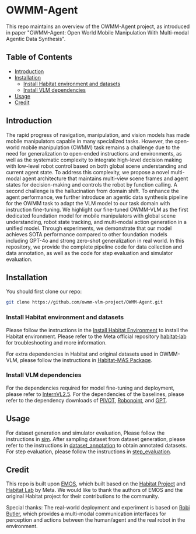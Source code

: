 # OWMM-Agent

This repo maintains an overview of the OWMM-Agent project, as introduced in paper "OWMM-Agent: Open World Mobile Manipulation With Multi-modal Agentic Data Synthesis".

## Table of Contents

- [Introduction](#introduction)
- [Installation](#installation)
  - [Install Habitat environment and datasets](#install-habitat-environment-and-datasets)
  - [Install VLM dependencies](#install-vlm-dependencies)
- [Usage](#usage)
- [Credit](#credit)

## Introduction

The rapid progress of navigation, manipulation, and vision models has made mobile manipulators capable in many specialized tasks. 
However, the open-world mobile manipulation (OWMM) task remains a challenge due to the need for generalization to open-ended instructions and environments, as well as the systematic complexity to integrate high-level decision making with low-level robot control based on both global scene understanding and current agent state.
To address this complexity, we propose a novel multi-modal agent architecture that maintains multi-view scene frames and agent states for decision-making and controls the robot by function calling.
A second challenge is the hallucination from domain shift. To enhance the agent performance, we further introduce an agentic data synthesis pipeline for the OWMM task to adapt the VLM model to our task domain with instruction fine-tuning.
We highlight our fine-tuned OWMM-VLM as the first dedicated foundation model for mobile manipulators with global scene understanding, robot state tracking, and multi-modal action generation in a unified model. 
Through experiments, we demonstrate that our model achieves SOTA performance compared to other foundation models including GPT-4o and strong zero-shot generalization in real world.
In this repository, we provide the complete pipeline code for data collection and data annotation, as well as the code for step evaluation and simulator evaluation.

## Installation

You should first clone our repo:

```bash
git clone https://github.com/owmm-vlm-project/OWMM-Agent.git
```

### Install Habitat environment and datasets

Please follow the instructions in the [Install Habitat Environment](./install_habitat.md) to install the Habitat environment. Please refer to the Meta official repository [habitat-lab](https://github.com/facebookresearch/habitat-lab) for troubleshooting and more information. 

For extra dependencies in Habitat and original datasets used in OWMM-VLM, please follow the instructions in [Habitat-MAS Package](./dataset_generation/habitat-lab/habitat-mas/README.md).

### Install VLM dependencies

For the dependencies required for model fine-tuning and deployment, please refer to [InternVL2.5](https://internvl.github.io/blog/2024-12-05-InternVL-2.5/). For the dependencies of the baselines, please refer to the dependency downloads of [PIVOT](https://huggingface.co/spaces/pivot-prompt/pivot-prompt-demo/tree/main), [Robopoint](https://github.com/wentaoyuan/RoboPoint), and [GPT](https://platform.openai.com/docs/quickstart).

## Usage

For dataset generation and simulator evaluation, Please follow the instructions in [sim](./sim/README.md). After sampling dataset from dataset generation, please refer to the instructions in [dataset_annotation](./dataset_annotation/README.md) to obtain annotated datasets. For step evaluation, please follow the instructions in [step_evaluation](./dataset_evalutation/README.md).

## Credit

This repo is built upon [EMOS](https://github.com/SgtVincent/EMOS), which built based on the [Habitat Project](https://aihabitat.org/) and [Habitat Lab](https://github.com/facebookresearch/habitat-lab) by Meta. 
We would like to thank the authors of EMOS and the original Habitat project for their contributions to the community.

Special thanks: The real-world deployment and experiment is based on [Robi Butler](https://robibutler.github.io/), which provides a multi-modal communication interfaces for perception and actions between the human/agent and the real robot in the environment. 